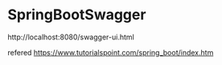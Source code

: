 # SpringBootSwagger
http://localhost:8080/swagger-ui.html


refered https://www.tutorialspoint.com/spring_boot/index.htm
